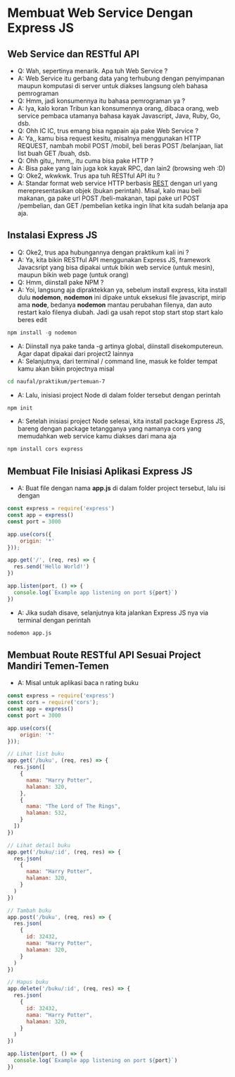 # Membuat Web Service Dengan Express JS

## Web Service dan RESTful API
- Q: Wah, sepertinya menarik. Apa tuh Web Service ?
- A: Web Service itu gerbang data yang terhubung dengan penyimpanan maupun komputasi di server untuk diakses langsung oleh bahasa pemrograman
- Q: Hmm, jadi konsumennya itu bahasa pemrograman ya ?
- A: Iya, kalo koran Tribun kan konsumennya orang, dibaca orang, web service pembaca utamanya bahasa kayak Javascript, Java, Ruby, Go, dsb.
- Q: Ohh IC IC, trus emang bisa ngapain aja pake Web Service ?
- A: Ya,, kamu bisa request kesitu, misalnya menggunakan HTTP REQUEST, nambah mobil POST /mobil, beli beras POST /belanjaan, liat list buah GET /buah, dsb.
- Q: Ohh gitu,, hmm,, itu cuma bisa pake HTTP ?
- A: Bisa pake yang lain juga kok kayak RPC, dan lain2 (browsing weh :D)
- Q: Oke2, wkwkwk. Trus apa tuh RESTful API itu ?
- A: Standar format web service HTTP berbasis [REST](https://glints.com/id/lowongan/rest-adalah/) dengan url yang merepresentasikan objek (bukan perintah). Misal, kalo mau beli makanan, ga pake url POST /beli-makanan, tapi pake url POST /pembelian, dan GET /pembelian ketika ingin lihat kita sudah belanja apa aja.

## Instalasi Express JS
- Q: Oke2, trus apa hubungannya dengan praktikum kali ini ?
- A: Ya, kita bikin RESTful API menggunakan Express JS, framework Javacsript yang bisa dipakai untuk bikin web service (untuk mesin), maupun bikin web page (untuk orang)
- Q: Hmm, diinstall pake NPM ?
- A: Yoi, langsung aja dipraktekkan ya, sebelum install express, kita install dulu **nodemon**, **nodemon** ini dipake untuk eksekusi file javascript, mirip ama **node**, bedanya **nodemon** mantau perubahan filenya, dan auto restart kalo filenya diubah. Jadi ga usah repot stop start stop start kalo beres edit
```javascript
npm install -g nodemon  
```
- A: Diinstall nya pake tanda -g artinya global, diinstall disekomputereun. Agar dapat dipakai dari project2 lainnya
- A: Selanjutnya, dari terminal / command line, masuk ke folder tempat kamu akan bikin projectnya misal
```sh
cd naufal/praktikum/pertemuan-7
```
- A: Lalu, inisiasi project Node di dalam folder tersebut dengan perintah
```sh
npm init
```
- A: Setelah inisiasi project Node selesai, kita install package Express JS, bareng dengan package tetangganya yang namanya cors yang memudahkan web service kamu diakses dari mana aja
```javascript
npm install cors express
```

## Membuat File Inisiasi Aplikasi Express JS
- A: Buat file dengan nama **app.js** di dalam folder project tersebut, lalu isi dengan
```javascript
const express = require('express')
const app = express()
const port = 3000

app.use(cors({
    origin: '*'
}));

app.get('/', (req, res) => {
  res.send('Hello World!')
})

app.listen(port, () => {
  console.log(`Example app listening on port ${port}`)
})
```
- A: Jika sudah disave, selanjutnya kita jalankan Express JS nya via terminal dengan perintah
```sh
nodemon app.js
```

## Membuat Route RESTful API Sesuai Project Mandiri Temen-Temen
- A: Misal untuk aplikasi baca n rating buku
```javascript
const express = require('express')
const cors = require('cors');
const app = express()
const port = 3000

app.use(cors({
    origin: '*'
}));

// Lihat list buku
app.get('/buku', (req, res) => {
  res.json([
    {
      nama: "Harry Potter",
      halaman: 320,
    },
    {
      nama: "The Lord of The Rings",
      halaman: 532,
    }    
  ])
})

// Lihat detail buku
app.get('/buku/:id', (req, res) => {
  res.json(
    {
      nama: "Harry Potter",
      halaman: 320,
    }
  )
})

// Tambah buku
app.post('/buku', (req, res) => {
  res.json(
    {
      id: 32432,
      nama: "Harry Potter",
      halaman: 320,
    }
  )
})

// Hapus buku
app.delete('/buku/:id', (req, res) => {
  res.json(
    {
      id: 32432,
      nama: "Harry Potter",
      halaman: 320,
    }
  )
})

app.listen(port, () => {
  console.log(`Example app listening on port ${port}`)
})
```
```
